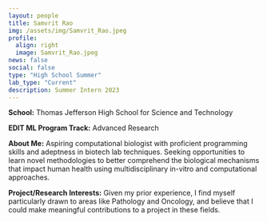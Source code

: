 ```yaml
---
layout: people
title: Samvrit Rao
img: /assets/img/Samvrit_Rao.jpeg
profile:
  align: right
  image: Samvrit_Rao.jpeg
news: false
social: false
type: "High School Summer"
lab_type: "Current"
description: Summer Intern 2023
---
```


**School:** Thomas Jefferson High School for Science and Technology

**EDIT ML Program Track:**
Advanced Research

**About Me:**
Aspiring computational biologist with proficient programming skills and adeptness in biotech lab techniques. Seeking opportunities to learn novel methodologies to better comprehend the biological mechanisms that impact human health using multidisciplinary in-vitro and computational approaches.

**Project/Research Interests:**
Given my prior experience, I find myself particularly drawn to areas like Pathology and Oncology, and believe that I could make meaningful contributions to a project in these fields.
    